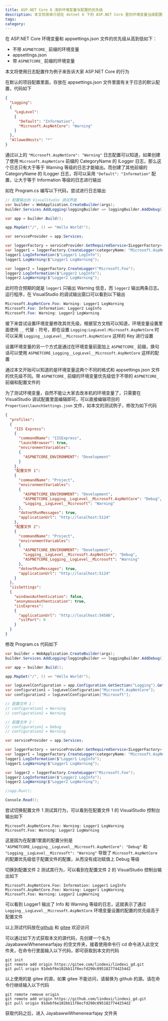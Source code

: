 ```yaml
---
title: ASP.NET Core 6 浅析环境变量与配置的优先级
description: 本文将简单介绍在 dotnet 6 下的 ASP.NET Core 里的环境变量当成配置的优先级行为。这部分内容在官方文档都有提到，只是我开始粗心没有看仔细，而踩到了坑，特意写篇博客记录一下
tags: 
category: 
---
```


<!-- CreateTime:2023/6/25 8:43:13 -->
<!-- 标题： ASP.NET Core 浅析环境变量与配置的优先级 -->
<!-- 发布 -->
<!-- 博客 -->

在 ASP.NET Core 环境变量和 appsettings.json 文件的优先级从高到低如下：

- 不带 `ASPNETCORE_` 前缀的环境变量
- appsettings.json
- 带 `ASPNETCORE_` 前缀的环境变量

本文将使用日志配置作为例子来告诉大家 ASP.NET Core 的行为

在默认的项目配置里面，存放在 appsettings.json 文件里面有关于日志的默认配置，代码如下

```json
{
  "Logging": 
  {
    "LogLevel": 
    {
      "Default": "Information",
      "Microsoft.AspNetCore": "Warning"
    }
  },
  "AllowedHosts": "*"
}

```

通过以上的 `"Microsoft.AspNetCore": "Warning"` 日志配置可以知道，如果创建了使用 `Microsoft.AspNetCore` 前缀的 CategoryName 的 ILogger 日志，那么这个日志只有大于等于 Warning 等级的日志才能输出。而创建了其他前缀的 CategoryName 的 ILogger 日志，将可以采用 `"Default": "Information"` 配置，让大于等于 Information 等级的日志进行输出

如在 Program.cs 编写以下代码，尝试进行日志输出

```csharp
// 配置输出到 VisualStudio 调试界面
var builder = WebApplication.CreateBuilder(args);
builder.Services.AddLogging(loggingBuilder => loggingBuilder.AddDebug());

var app = builder.Build();

app.MapGet("/", () => "Hello World!");

var serviceProvider = app.Services;

var loggerFactory = serviceProvider.GetRequiredService<ILoggerFactory>();
var logger1 = loggerFactory.CreateLogger(categoryName: "Microsoft.AspNetCore.Foo");
logger1.LogInformation($"Logger1 LogInfo");
logger1.LogWarning($"Logger1 LogWarning");

var logger2 = loggerFactory.CreateLogger("Microsoft.Foo");
logger2.LogInformation($"Logger2 LogInfo");
logger2.LogWarning($"Logger2 LogWarning");
```

此时符合预期的就是 `logger1` 只输出 Warning 信息，而 `logger2` 输出两条日志。运行程序，在 VisualStudio 的调试输出窗口可以看到以下输出

```csharp
Microsoft.AspNetCore.Foo: Warning: Logger1 LogWarning
Microsoft.Foo: Information: Logger2 LogInfo
Microsoft.Foo: Warning: Logger2 LogWarning
```

接下来尝试设置环境变量修改其优先级，根据官方文档可以知道，环境变量设置里面使用 `__` 代替 `:` 符号，即在设置 `Logging:LogLevel:Microsoft.AspNetCore` 时可以采用 `Logging__LogLevel__Microsoft.AspNetCore` 这样的 Key 进行设置

设置环境变量的另一个方式是通过在环境变量前面加上 `ASPNETCORE_` 前缀，换句话可以使用 `ASPNETCORE_Logging__LogLevel__Microsoft.AspNetCore` 这样的配置

通过本文开始可以知道的是环境变量这两个不同的格式和 appsettings.json 文件的优先级不同。带 `ASPNETCORE_` 前缀的环境变量优先级低于不带的 `ASPNETCORE_` 前缀和配置文件的

为了测试环境变量，自然不能让大家去改本机的环境变量了，只需要在 VisualStudio 调试配置里面编辑即可，可以直接编辑项目的 `Properties\launchSettings.json` 文件，如本文的测试例子，修改为如下代码

```json
{
  "profiles": 
  {
    "IIS Express": 
    {
      "commandName": "IISExpress",
      "launchBrowser": true,
      "environmentVariables": 
      {
        "ASPNETCORE_ENVIRONMENT": "Development"
      }
    },
    "配置文件 1": 
    {
      "commandName": "Project",
      "environmentVariables": 
      {
        "ASPNETCORE_ENVIRONMENT": "Development",
        "ASPNETCORE_Logging__LogLevel__Microsoft.AspNetCore": "Debug",
        "Logging__LogLevel__Microsoft": "Warning"
      },
      "dotnetRunMessages": true,
      "applicationUrl": "http://localhost:5124"
    },
    "配置文件 2": 
    {
      "commandName": "Project",
      "environmentVariables": 
      {
        "ASPNETCORE_ENVIRONMENT": "Development",
        "Logging__LogLevel__Microsoft.AspNetCore": "Debug",
        "ASPNETCORE_Logging__LogLevel__Microsoft": "Warning"
      },
      "dotnetRunMessages": true,
      "applicationUrl": "http://localhost:5124"
    }
  },
  "iisSettings": 
  {
    "windowsAuthentication": false,
    "anonymousAuthentication": true,
    "iisExpress": 
    {
      "applicationUrl": "http://localhost:54586",
      "sslPort": 0
    }
  }
}
```

修改 Program.cs 代码如下

```csharp
var builder = WebApplication.CreateBuilder(args);
builder.Services.AddLogging(loggingBuilder => loggingBuilder.AddDebug());

var app = builder.Build();

app.MapGet("/", () => "Hello World!");

var logLevelConfiguration = app.Configuration.GetSection("Logging").GetSection("LogLevel");
var configuration1 = logLevelConfiguration["Microsoft.AspNetCore"];
var configuration2 = logLevelConfiguration["Microsoft"];

// 配置文件 1：
// configuration1 = Warning
// configuration2 = Warning

// 配置文件 2：
// configuration1 = Debug
// configuration2 = Warning

var serviceProvider = app.Services;

var loggerFactory = serviceProvider.GetRequiredService<ILoggerFactory>();
var logger1 = loggerFactory.CreateLogger(categoryName: "Microsoft.AspNetCore.Foo");
logger1.LogInformation($"Logger1 LogInfo");
logger1.LogWarning($"Logger1 LogWarning");

var logger2 = loggerFactory.CreateLogger("Microsoft.Foo");
logger2.LogInformation($"Logger2 LogInfo");
logger2.LogWarning($"Logger2 LogWarning");

//app.Run();

Console.Read();
```

尝试切换配置文件 1 测试其行为，可以看到在配置文件 1 的 VisualStudio 控制台输出如下

```
Microsoft.AspNetCore.Foo: Warning: Logger1 LogWarning
Microsoft.Foo: Warning: Logger2 LogWarning
```

这是因为在配置1里面的配置分别是 `"ASPNETCORE_Logging__LogLevel__Microsoft.AspNetCore": "Debug"` 和 `"Logging__LogLevel__Microsoft": "Warning"` 导致了 `Microsoft.AspNetCore` 的配置优先级低于配置文件的配置，从而没有成功赋值上 Debug 等级

切换到配置文件 2 测试其行为，可以看到在配置文件 2 的 VisualStudio 控制台输出如下

```
Microsoft.AspNetCore.Foo: Information: Logger1 LogInfo
Microsoft.AspNetCore.Foo: Warning: Logger1 LogWarning
Microsoft.Foo: Warning: Logger2 LogWarning
```

可以看到 Logger1 输出了 Info 和 Warning 等级的日志，这就表示了通过 `Logging__LogLevel__Microsoft.AspNetCore` 环境变量设置的配置的优先级高于配置文件

以上测试代码放在[github](https://github.com/lindexi/lindexi_gd/tree/91debf6e102bb11f8ecfd290c0951827744254d2/JayabawwiWhenenearfajay) 和 [gitee](https://gitee.com/lindexi/lindexi_gd/tree/91debf6e102bb11f8ecfd290c0951827744254d2/JayabawwiWhenenearfajay) 欢迎访问

可以通过如下方式获取本文的源代码，先创建一个名为 JayabawwiWhenenearfajay 的空文件夹，接着使用命令行 cd 命令进入此空文件夹，在命令行里面输入以下代码，即可获取到本文的代码

```
git init
git remote add origin https://gitee.com/lindexi/lindexi_gd.git
git pull origin 91debf6e102bb11f8ecfd290c0951827744254d2
```

以上使用的是 gitee 的源，如果 gitee 不能访问，请替换为 github 的源。请在命令行继续输入以下代码

```
git remote remove origin
git remote add origin https://github.com/lindexi/lindexi_gd.git
git pull origin 91debf6e102bb11f8ecfd290c0951827744254d2
```

获取代码之后，进入 JayabawwiWhenenearfajay 文件夹
